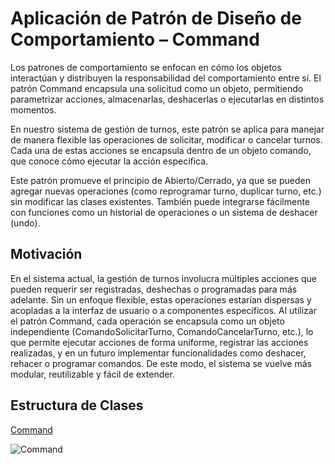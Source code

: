 
 # Aplicación de Patrón de Diseño de Comportamiento – Command
Los patrones de comportamiento se enfocan en cómo los objetos interactúan y distribuyen la responsabilidad del comportamiento entre sí. El patrón Command encapsula una solicitud como un objeto, permitiendo parametrizar acciones, almacenarlas, deshacerlas o ejecutarlas en distintos momentos.

En nuestro sistema de gestión de turnos, este patrón se aplica para manejar de manera flexible las operaciones de solicitar, modificar o cancelar turnos. Cada una de estas acciones se encapsula dentro de un objeto comando, que conoce cómo ejecutar la acción específica.

Este patrón promueve el principio de Abierto/Cerrado, ya que se pueden agregar nuevas operaciones (como reprogramar turno, duplicar turno, etc.) sin modificar las clases existentes. También puede integrarse fácilmente con funciones como un historial de operaciones o un sistema de deshacer (undo).

## Motivación
En el sistema actual, la gestión de turnos involucra múltiples acciones que pueden requerir ser registradas, deshechas o programadas para más adelante. Sin un enfoque flexible, estas operaciones estarían dispersas y acopladas a la interfaz de usuario o a componentes específicos.
Al utilizar el patrón Command, cada operación se encapsula como un objeto independiente (ComandoSolicitarTurno, ComandoCancelarTurno, etc.), lo que permite ejecutar acciones de forma uniforme, registrar las acciones realizadas, y en un futuro implementar funcionalidades como deshacer, rehacer o programar comandos.
De este modo, el sistema se vuelve más modular, reutilizable y fácil de extender.

## Estructura de Clases

[Command](https://drive.google.com/file/d/1wO6bj-j1hU6TdC9oG2gIHX9sZ74488tE/view?usp=sharing)

![Command](https://github.com/user-attachments/assets/e3d2d69e-b21a-4ac0-84c4-f34f6fe0d847)


